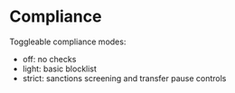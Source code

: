 # Compliance

Toggleable compliance modes:
- off: no checks
- light: basic blocklist
- strict: sanctions screening and transfer pause controls
